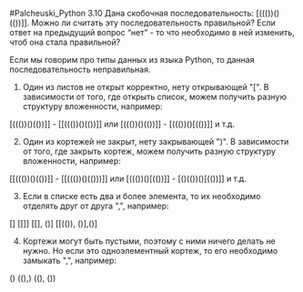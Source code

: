 #Palcheuski_Python 3.10
Дана скобочная последовательность: [((())()(())]]. Можно ли считать эту последовательность правильной?
Если ответ на предыдущий вопрос “нет” - то что необходимо в ней изменить, чтоб она стала правильной?

Если мы говорим про типы данных из языка Python, то данная последовательность неправильная.

1) Один из листов не открыт корректно, нету открывающей "[".
В зависимости от того, где открыть список, можем получить разную структуру вложенности, например:

[((())()(())]]  -  [[((())()(())]]
или
[((())()(())]]  -  [((())()[(())]]
и т.д.

2) Один из кортежей не закрыт, нету закрывающей ")".
В зависимости от того, где закрыть кортеж, можем получить разную структуру вложенности, например:

[[((())()(())]]  -  [[((())()(()))]]
или
[((())()[(())]]  -  [()(())()[(())]]
и т.д.

3) Если в списке есть два и более элемента, то их необходимо отделять друг от друга ",", например:

[] 
[[]]
[[], ()]
[[(()), ()],()]

4) Кортежи могут быть пустыми, поэтому с ними ничего делать не нужно.
Но если это одноэлементный кортеж, то его необходимо замыкать ",", например:

()
((),)
((), ())